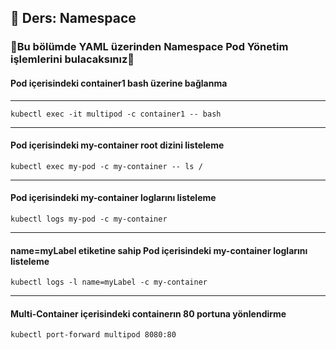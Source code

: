 ## 🧑 Ders: Namespace

### 📗Bu bölümde YAML üzerinden Namespace Pod Yönetim işlemlerini bulacaksınız📗

#### Pod içerisindeki container1 bash üzerine bağlanma
***
```
kubectl exec -it multipod -c container1 -- bash
```
***
#### Pod içerisindeki my-container root dizini listeleme
```
kubectl exec my-pod -c my-container -- ls / 
```
***
#### Pod içerisindeki my-container loglarını listeleme
```
kubectl logs my-pod -c my-container 
```
***
#### name=myLabel etiketine sahip Pod içerisindeki my-container loglarını listeleme
```
kubectl logs -l name=myLabel -c my-container 
```
***
#### Multi-Container içerisindeki containerın 80 portuna yönlendirme
```
kubectl port-forward multipod 8080:80
```
